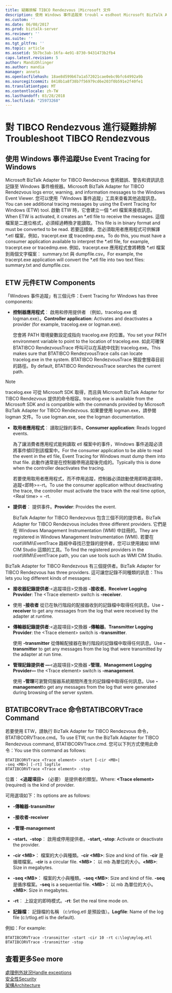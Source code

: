 ```yaml
---
title: 疑難排解 TIBCO Rendezvous |Microsoft 文件
description: 使用 Windows 事件追蹤來 troubl = esdhoot Microsoft BizTalk Adapter for TIBCO Rendezvous 在 BizTalk Server
ms.custom: ''
ms.date: 06/08/2017
ms.prod: biztalk-server
ms.reviewer: ''
ms.suite: ''
ms.tgt_pltfrm: ''
ms.topic: article
ms.assetid: 5b7bc3ab-16fa-4e91-8730-9431473b2fb4
caps.latest.revision: 5
author: MandiOhlinger
ms.author: mandia
manager: anneta
ms.openlocfilehash: 18ae8d599b67a1a572021cae0ebc9bfc64992a9b
ms.sourcegitcommit: 8418b1a8f38b7f56979cd6e203f0b591e2f40fe1
ms.translationtype: MT
ms.contentlocale: zh-TW
ms.lasthandoff: 03/28/2018
ms.locfileid: "25973268"
---
```

# <a name="troubleshoot-tibco-rendezvous"></a><span data-ttu-id="80964-103">對 TIBCO Rendezvous 進行疑難排解</span><span class="sxs-lookup"><span data-stu-id="80964-103">Troubleshoot TIBCO Rendezvous</span></span>
  
## <a name="use-event-tracing-for-windows"></a><span data-ttu-id="80964-104">使用 Windows 事件追蹤</span><span class="sxs-lookup"><span data-stu-id="80964-104">Use Event Tracing for Windows</span></span>
<span data-ttu-id="80964-105">Microsoft BizTalk Adapter for TIBCO Rendezvous 會將錯誤、警告和資訊訊息記錄至 Windows 事件檢視器。</span><span class="sxs-lookup"><span data-stu-id="80964-105">Microsoft BizTalk Adapter for TIBCO Rendezvous logs error, warning, and information messages to the Windows Event Viewer.</span></span> <span data-ttu-id="80964-106">您可以使用「Windows 事件追蹤」工具來查看其他追蹤訊息。</span><span class="sxs-lookup"><span data-stu-id="80964-106">You can see additional tracing messages by using the Event Tracing for Windows (ETW) tool.</span></span> <span data-ttu-id="80964-107">啟動 ETW 時，它會建立一個 \*.etl 檔案來接收訊息。</span><span class="sxs-lookup"><span data-stu-id="80964-107">When ETW is activated, it creates an \*.etl file to receive the messages.</span></span> <span data-ttu-id="80964-108">這個檔案是二進位格式，必須經過轉換才能讀取。</span><span class="sxs-lookup"><span data-stu-id="80964-108">This file is in binary format and must be converted to be read.</span></span> <span data-ttu-id="80964-109">若要這樣做，您必須取用者應用程式可供解譯 \*.etl 檔案，例如，tracerpt.exe 或 tracedmp.exe。</span><span class="sxs-lookup"><span data-stu-id="80964-109">To do this, you must have a consumer application available to interpret the \*.etl file, for example, tracerpt.exe or tracedmp.exe.</span></span> <span data-ttu-id="80964-110">例如，tracerpt.exe 應用程式會將轉換 \*.etl 檔案到兩個文字檔案︰ summary.txt 與 dumpfile.csv。</span><span class="sxs-lookup"><span data-stu-id="80964-110">For example, the tracerpt.exe application will convert the \*.etl file into two text files: summary.txt and dumpfile.csv.</span></span>  
  
## <a name="etw-components"></a><span data-ttu-id="80964-111">ETW 元件</span><span class="sxs-lookup"><span data-stu-id="80964-111">ETW Components</span></span>  
 <span data-ttu-id="80964-112">「Windows 事件追蹤」有三個元件：</span><span class="sxs-lookup"><span data-stu-id="80964-112">Event Tracing for Windows has three components:</span></span>  
  
-   <span data-ttu-id="80964-113">**控制器應用程式**︰ 啟用和停用提供者 （例如，tracelog.exe 或 logman.exe）。</span><span class="sxs-lookup"><span data-stu-id="80964-113">**Controller application**: Activates and deactivates a provider (for example, tracelog.exe or logman.exe).</span></span>  
  
     <span data-ttu-id="80964-114">您會將 PATH 環境變數設定成指向 tracelog.exe 的位置。</span><span class="sxs-lookup"><span data-stu-id="80964-114">You set your PATH environment variable to point to the location of tracelog.exe.</span></span> <span data-ttu-id="80964-115">如此可確保 BTATIBCO RendezvousTrace 呼叫可以在系統中找到 tracelog.exe。</span><span class="sxs-lookup"><span data-stu-id="80964-115">This makes sure that BTATIBCO RendezvousTrace calls can locate tracelog.exe in the system.</span></span> <span data-ttu-id="80964-116">BTATIBCO RendezvousTrace 預設會搜尋目前的路徑。</span><span class="sxs-lookup"><span data-stu-id="80964-116">By default, BTATIBCO RendezvousTrace searches the current path.</span></span>  
  
> [!NOTE]
>  <span data-ttu-id="80964-117">tracelog.exe 可從 Microsoft SDK 取得，而且與 Microsoft BizTalk Adapter for TIBCO Rendezvous 提供的命令相容。</span><span class="sxs-lookup"><span data-stu-id="80964-117">tracelog.exe is available from the Microsoft SDK and is compatible with the commands provided by Microsoft BizTalk Adapter for TIBCO Rendezvous.</span></span> <span data-ttu-id="80964-118">如果要使用 logman.exe，請參閱 logman 文件。</span><span class="sxs-lookup"><span data-stu-id="80964-118">To use logman.exe, see the logman documentation.</span></span>  
  
-   <span data-ttu-id="80964-119">**取用者應用程式**︰ 讀取記錄的事件。</span><span class="sxs-lookup"><span data-stu-id="80964-119">**Consumer application**: Reads logged events.</span></span>  
  
     <span data-ttu-id="80964-120">為了讓消費者應用程式能夠讀取 etl 檔案中的事件，Windows 事件追蹤必須將事件傾印到該檔案中。</span><span class="sxs-lookup"><span data-stu-id="80964-120">For the consumer application to be able to read the event in the etl file, Event Tracing for Windows must dump them into that file.</span></span> <span data-ttu-id="80964-121">此動作通常是在控制器停用追蹤後完成的。</span><span class="sxs-lookup"><span data-stu-id="80964-121">Typically this is done when the controller deactivates the tracing.</span></span>  
  
     <span data-ttu-id="80964-122">若要使用取用者應用程式，而不停用追蹤，控制器必須啟動使用即時選項時，追蹤\<即時\>=-rt。</span><span class="sxs-lookup"><span data-stu-id="80964-122">To use the consumer application without deactivating the trace, the controller must activate the trace with the real time option, \<Real time\> = -rt.</span></span>  
  
-   <span data-ttu-id="80964-123">**提供者**︰ 提供事件。</span><span class="sxs-lookup"><span data-stu-id="80964-123">**Provider**: Provides the event.</span></span>  
  
     <span data-ttu-id="80964-124">BizTalk Adapter for TIBCO Rendezvous 包含三個不同的提供者。</span><span class="sxs-lookup"><span data-stu-id="80964-124">BizTalk Adapter for TIBCO Rendezvous includes three different providers.</span></span> <span data-ttu-id="80964-125">它們是在 Windows Management Instrumentation (WMI) 中註冊的。</span><span class="sxs-lookup"><span data-stu-id="80964-125">They are registered in Windows Management Instrumentation (WMI).</span></span> <span data-ttu-id="80964-126">若要在 root\WMI\EventTrace 路經中尋找已登錄的提供者，您可以使用諸如 WMI CIM Studio 這類的工具。</span><span class="sxs-lookup"><span data-stu-id="80964-126">To find the registered providers in the root\WMI\EventTrace path, you can use tools such as WMI CIM Studio.</span></span>  
  
 <span data-ttu-id="80964-127">BizTalk Adapter for TIBCO Rendezvous 有三個提供者。</span><span class="sxs-lookup"><span data-stu-id="80964-127">BizTalk Adapter for TIBCO Rendezvous has three providers.</span></span> <span data-ttu-id="80964-128">這可讓您記錄不同種類的訊息：</span><span class="sxs-lookup"><span data-stu-id="80964-128">This lets you log different kinds of messages:</span></span>  
  
-   <span data-ttu-id="80964-129">**接收器記錄提供者**:\<追蹤項目\>交換器 **-接收者**。</span><span class="sxs-lookup"><span data-stu-id="80964-129">**Receiver Logging Provider**: The \<Trace element\> switch is **-receiver**.</span></span>  
  
-   <span data-ttu-id="80964-130">使用 **-接收者** 從已在執行階段的配接器收到的記錄檔中取得任何訊息。</span><span class="sxs-lookup"><span data-stu-id="80964-130">Use **-receiver** to get any messages from the log that were received by the adapter at runtime.</span></span>  
  
-   <span data-ttu-id="80964-131">**傳輸器記錄提供者**:\<追蹤項目\>交換器 **-傳輸器**。</span><span class="sxs-lookup"><span data-stu-id="80964-131">**Transmitter Logging Provider**: the \<Trace element\> switch is **-transmitter**.</span></span>  
  
     <span data-ttu-id="80964-132">使用 **-transmitter** 從傳輸配接器在執行階段的記錄檔中取得任何訊息。</span><span class="sxs-lookup"><span data-stu-id="80964-132">Use **-transmitter** to get any messages from the log that were transmitted by the adapter at run time.</span></span>  
  
-   <span data-ttu-id="80964-133">**管理記錄提供者 —**\<追蹤項目\>交換器 **-管理**。</span><span class="sxs-lookup"><span data-stu-id="80964-133">**Management Logging Provider—** the \<Trace element\> switch is **-management**.</span></span>  
  
     <span data-ttu-id="80964-134">使用 **-管理**可瀏覽伺服器系統期間所產生的記錄檔中取得任何訊息。</span><span class="sxs-lookup"><span data-stu-id="80964-134">Use **-management**to get any messages from the log that were generated during browsing of the server system.</span></span>  
  
## <a name="btatibcorvtrace-command"></a><span data-ttu-id="80964-135">BTATIBCORVTrace 命令</span><span class="sxs-lookup"><span data-stu-id="80964-135">BTATIBCORVTrace Command</span></span>  
 <span data-ttu-id="80964-136">若要使用 ETW，請執行 BizTalk Adapter for TIBCO Rendezvous 命令，BTATIBCORVTrace.cmd。</span><span class="sxs-lookup"><span data-stu-id="80964-136">To use ETW, run the BizTalk Adapter for TIBCO Rendezvous command, BTATIBCORVTrace.cmd.</span></span> <span data-ttu-id="80964-137">您可以下列方式使用此命令：</span><span class="sxs-lookup"><span data-stu-id="80964-137">You use this command as follows:</span></span>  
  
```  
BTATIBCORVTrace <Trace element> -start [-cir <MB>|   
-seq <MB>] [-rt] logfile  
BTATIBCORVTrace <Trace element> -stop  
```  
  
 <span data-ttu-id="80964-138">位置： **\<追蹤項目\>** （必要） 是提供者的類型。</span><span class="sxs-lookup"><span data-stu-id="80964-138">Where: **\<Trace element\>** (required) is the kind of provider.</span></span>  
  
 <span data-ttu-id="80964-139">可用選項如下：</span><span class="sxs-lookup"><span data-stu-id="80964-139">Its options are as follows:</span></span>  
  
-   <span data-ttu-id="80964-140">**-傳輸器**</span><span class="sxs-lookup"><span data-stu-id="80964-140">**-transmitter**</span></span>  
  
-   <span data-ttu-id="80964-141">**-接收者**</span><span class="sxs-lookup"><span data-stu-id="80964-141">**-receiver**</span></span>  
  
-   <span data-ttu-id="80964-142">**-管理**</span><span class="sxs-lookup"><span data-stu-id="80964-142">**-management**</span></span>  
  
-   <span data-ttu-id="80964-143">**-start、-stop**︰ 啟用或停用提供者。</span><span class="sxs-lookup"><span data-stu-id="80964-143">**-start, -stop**: Activate or deactivate the provider.</span></span>  
  
-   <span data-ttu-id="80964-144">**-cir \<MB\>**： 檔案的大小與種類。</span><span class="sxs-lookup"><span data-stu-id="80964-144">**-cir \<MB\>**: Size and kind of file.</span></span> <span data-ttu-id="80964-145">**-cir** 是循環檔案。</span><span class="sxs-lookup"><span data-stu-id="80964-145">**-cir** is a circular file.</span></span> <span data-ttu-id="80964-146">**\<MB\>**： 以 mb 為單位的大小。</span><span class="sxs-lookup"><span data-stu-id="80964-146">**\<MB\>**: Size in megabytes.</span></span>  
  
-   <span data-ttu-id="80964-147">**-seq \<MB\>**： 檔案的大小與種類。</span><span class="sxs-lookup"><span data-stu-id="80964-147">**-seq \<MB\>**: Size and kind of file.</span></span> <span data-ttu-id="80964-148">**-seq** 是循序檔案。</span><span class="sxs-lookup"><span data-stu-id="80964-148">**-seq** is a sequential file.</span></span> <span data-ttu-id="80964-149">**\<MB\>**： 以 mb 為單位的大小。</span><span class="sxs-lookup"><span data-stu-id="80964-149">**\<MB\>**: Size in megabytes.</span></span>  
  
-   <span data-ttu-id="80964-150">**-rt**︰ 上設定的即時模式。</span><span class="sxs-lookup"><span data-stu-id="80964-150">**-rt**: Set the real time mode on.</span></span>  
  
-   <span data-ttu-id="80964-151">**記錄檔**︰ 記錄檔的名稱 （c:\rtlog.etl 是預設值）。</span><span class="sxs-lookup"><span data-stu-id="80964-151">**Logfile**: Name of the log file (c:\rtlog.etl is the default).</span></span>  
  
 <span data-ttu-id="80964-152">例如：</span><span class="sxs-lookup"><span data-stu-id="80964-152">For example:</span></span>  
  
```  
BTATIBCORVTrace -transmitter -start -cir 10 -rt c:\log\mylog.etl  
BTATIBCORVTrace -transmitter -stop  
```  
## <a name="see-more"></a><span data-ttu-id="80964-153">查看更多</span><span class="sxs-lookup"><span data-stu-id="80964-153">See more</span></span>
[<span data-ttu-id="80964-154">處理例外狀況</span><span class="sxs-lookup"><span data-stu-id="80964-154">Handle exceptions</span></span>](../core/using-biztalk-server-exception-handling4.md)  
[<span data-ttu-id="80964-155">安全性</span><span class="sxs-lookup"><span data-stu-id="80964-155">Security</span></span>](../core/security-in-biztalk-adapter-for-tibco-rendezvous.md)  
[<span data-ttu-id="80964-156">架構</span><span class="sxs-lookup"><span data-stu-id="80964-156">Architecture</span></span>](../core/architecture-of-biztalk-adapter-for-tibco-rendezvous.md)